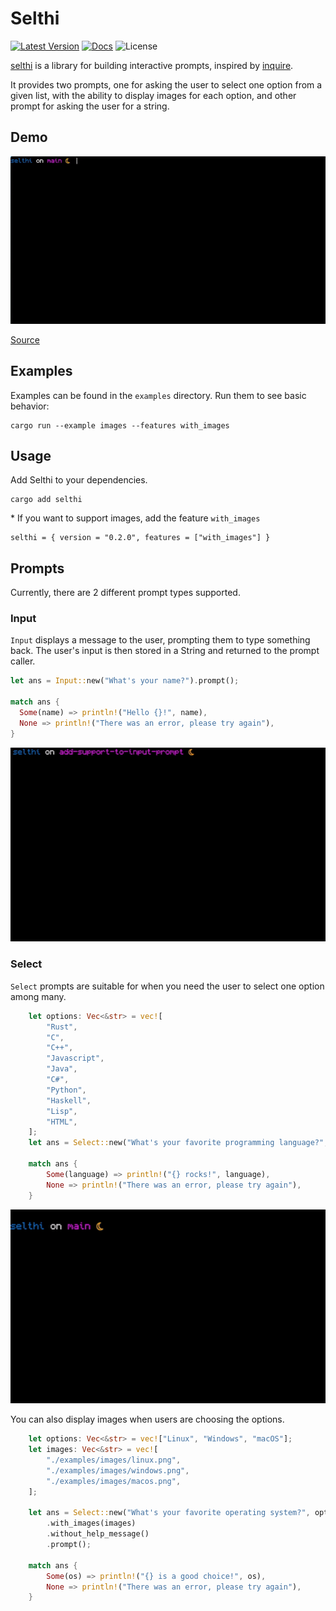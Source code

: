 # Selthi

[![Latest Version]][crates.io] [![Docs]][docs.rs] ![License]

[crates.io]: https://crates.io/crates/selthi
[latest version]: https://img.shields.io/crates/v/selthi.svg
[docs]: https://img.shields.io/docsrs/selthi/latest?logo=docs.rs
[docs.rs]: https://docs.rs/selthi
[license]: https://img.shields.io/crates/l/selthi.svg

[selthi](https://github.com/anotherlusitano/selthi) is a library for building interactive prompts, inspired by [inquire](https://github.com/mikaelmello/inquire).

It provides two prompts, one for asking the user to select one option from a given list, with the ability to display images for each option, and other prompt for asking the user for a string.

## Demo

![Animated GIF making a demonstration of this library](./assets/images.gif)

[Source](./examples/images.rs)

## Examples

Examples can be found in the `examples` directory. Run them to see basic behavior:

```
cargo run --example images --features with_images
```

## Usage

Add Selthi to your dependencies.

```
cargo add selthi
```

\* If you want to support images, add the feature `with_images`

```
selthi = { version = "0.2.0", features = ["with_images"] }
```

## Prompts

Currently, there are 2 different prompt types supported.

### Input

`Input` displays a message to the user, prompting them to type something back. The user's input is then stored in a String and returned to the prompt caller.

```rust
let ans = Input::new("What's your name?").prompt();

match ans {
  Some(name) => println!("Hello {}!", name),
  None => println!("There was an error, please try again"),
}
```

![Animated GIF making a demonstration of a simple prompt with Input created with this library.](./assets/input.gif)

### Select

`Select` prompts are suitable for when you need the user to select one option among many.

```rust
    let options: Vec<&str> = vec![
        "Rust",
        "C",
        "C++",
        "Javascript",
        "Java",
        "C#",
        "Python",
        "Haskell",
        "Lisp",
        "HTML",
    ];
    let ans = Select::new("What's your favorite programming language?", options).prompt();

    match ans {
        Some(language) => println!("{} rocks!", language),
        None => println!("There was an error, please try again"),
    }
```

![Animated GIF making a demonstration of a simple prompt with Input created with this library.](./assets/default.gif)

You can also display images when users are choosing the options.

```rust
    let options: Vec<&str> = vec!["Linux", "Windows", "macOS"];
    let images: Vec<&str> = vec![
        "./examples/images/linux.png",
        "./examples/images/windows.png",
        "./examples/images/macos.png",
    ];

    let ans = Select::new("What's your favorite operating system?", options)
        .with_images(images)
        .without_help_message()
        .prompt();

    match ans {
        Some(os) => println!("{} is a good choice!", os),
        None => println!("There was an error, please try again"),
    }
```
